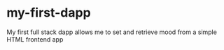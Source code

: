 # my-first-dapp
My first full stack dapp allows me to set and retrieve mood from a simple HTML frontend app
